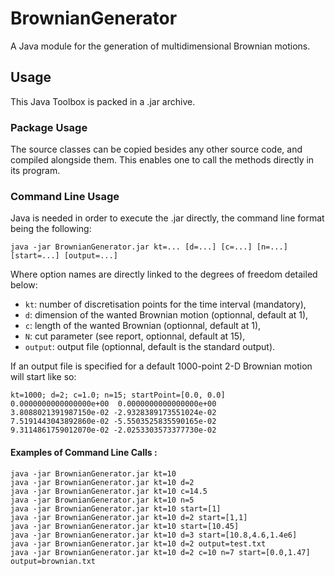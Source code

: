 # BrownianGenerator
A Java module for the generation of multidimensional Brownian motions.

##  Usage
This Java Toolbox is packed in a .jar archive.

### Package Usage
The source classes can be copied besides any other source code, and compiled alongside them. This enables one to call the methods directly in its program.

### Command Line Usage
Java is needed in order to execute the .jar directly, the command line format being the following:
```
java -jar BrownianGenerator.jar kt=... [d=...] [c=...] [n=...] [start=...] [output=...]
```
Where option names are directly linked to the degrees of freedom detailed below:
- `kt`: number of discretisation points for the time interval (mandatory),
- `d`: dimension of the wanted Brownian motion (optionnal, default at 1),
- `c`: length of the wanted Brownian (optionnal, default at 1),
- `N`: cut parameter (see report, optionnal, default at 15),
- `output`: output file (optionnal, default is the standard output).

If an output file is specified for a default 1000-point 2-D Brownian motion will start like so:
```
kt=1000; d=2; c=1.0; n=15; startPoint=[0.0, 0.0]
0.0000000000000000e+00  0.0000000000000000e+00
3.8088021391987150e-02 -2.9328389173551024e-02
7.5191443043892860e-02 -5.5503525835590165e-02
9.3114861759012070e-02 -2.0253303573377730e-02
```

#### Examples of Command Line Calls :
```
java -jar BrownianGenerator.jar kt=10
java -jar BrownianGenerator.jar kt=10 d=2
java -jar BrownianGenerator.jar kt=10 c=14.5
java -jar BrownianGenerator.jar kt=10 n=5
java -jar BrownianGenerator.jar kt=10 start=[1]
java -jar BrownianGenerator.jar kt=10 d=2 start=[1,1]
java -jar BrownianGenerator.jar kt=10 start=[10.45]
java -jar BrownianGenerator.jar kt=10 d=3 start=[10.8,4.6,1.4e6]
java -jar BrownianGenerator.jar kt=10 d=2 output=test.txt
java -jar BrownianGenerator.jar kt=10 d=2 c=10 n=7 start=[0.0,1.47] output=brownian.txt
```
